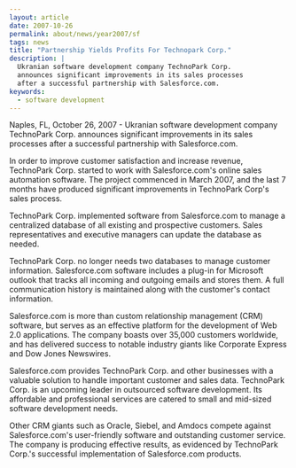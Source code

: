 ```yaml
---
layout: article
date: 2007-10-26
permalink: about/news/year2007/sf
tags: news
title: "Partnership Yields Profits For Technopark Corp."
description: |
  Ukranian software development company TechnoPark Corp.
  announces significant improvements in its sales processes
  after a successful partnership with Salesforce.com.
keywords:
  - software development
---
```


Naples, FL, October 26, 2007 - Ukranian software development company TechnoPark Corp. announces
significant improvements in its sales processes after a successful partnership with Salesforce.com.

In order to improve customer satisfaction and increase revenue, TechnoPark Corp. started to work
with Salesforce.com's online sales automation software. The project commenced in March 2007, and the
last 7 months have produced significant improvements in TechnoPark Corp's sales process.

TechnoPark Corp. implemented software from Salesforce.com to manage a centralized database of all
existing and prospective customers. Sales representatives and executive managers can update the
database as needed.

TechnoPark Corp. no longer needs two databases to manage customer information. Salesforce.com
software includes a plug-in for Microsoft outlook that tracks all incoming and outgoing emails and
stores them. A full communication history is maintained along with the customer's contact information.

Salesforce.com is more than custom relationship management (CRM) software, but serves as an
effective platform for the development of Web 2.0 applications. The company boasts over 35,000
customers worldwide, and has delivered success to notable industry giants like Corporate Express and
Dow Jones Newswires.

Salesforce.com provides TechnoPark Corp. and other businesses with a valuable solution to handle
important customer and sales data. TechnoPark Corp. is an upcoming leader in outsourced software
development. Its affordable and professional services are catered to small and mid-sized software
development needs.

Other CRM giants such as Oracle, Siebel, and Amdocs compete against Salesforce.com's user-friendly
software and outstanding customer service. The company is producing effective results, as evidenced
by TechnoPark Corp.'s successful implementation of Salesforce.com products.
